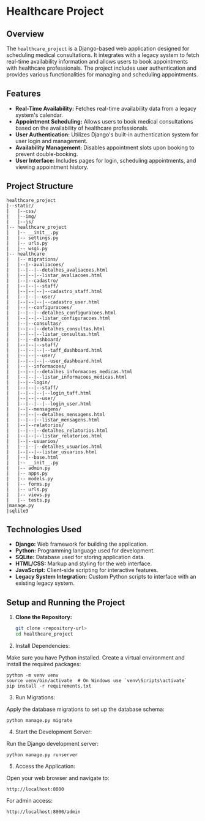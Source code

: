 # Healthcare Project

## Overview

The `healthcare_project` is a Django-based web application designed for scheduling medical consultations. It integrates with a legacy system to fetch real-time availability information and allows users to book appointments with healthcare professionals. The project includes user authentication and provides various functionalities for managing and scheduling appointments.

## Features

- **Real-Time Availability:** Fetches real-time availability data from a legacy system's calendar.
- **Appointment Scheduling:** Allows users to book medical consultations based on the availability of healthcare professionals.
- **User Authentication:** Utilizes Django's built-in authentication system for user login and management.
- **Availability Management:** Disables appointment slots upon booking to prevent double-booking.
- **User Interface:** Includes pages for login, scheduling appointments, and viewing appointment history.

## Project Structure

```
healthcare_project
|--static/
|   |--css/
|   |--img/
|   |--js/
|-- healthcare_project
|   |-- __init__.py
|   |-- settings.py       
|   |-- urls.py            
|   |-- wsgi.py           
|-- healthcare
|   |-- migrations/         
|   |--|--avaliacoes/
|   |--|--|--detalhes_avaliacoes.html
|   |--|--|--listar_avaliacoes.html
|   |--|--cadastro/
|   |--|--|--staff/
|   |--|--|--|--cadastro_staff.html
|   |--|--|--user/
|   |--|--|--|--cadastro_user.html
|   |--|--configuracoes/
|   |--|--|--detalhes_configuracoes.html
|   |--|--|--listar_configuracoes.html
|   |--|--consultas/
|   |--|--|--detalhes_consultas.html
|   |--|--|--listar_consultas.html
|   |--|--dashboard/
|   |--|--|--staff/
|   |--|--|--|--taff_dashboard.html
|   |--|--|--user/
|   |--|--|--|--user_dashboard.html
|   |--|--informacoes/
|   |--|--|--detalhes_informacoes_medicas.html
|   |--|--|--listar_informacoes_medicas.html
|   |--|--login/
|   |--|--|--staff/
|   |--|--|--|--login_taff.html
|   |--|--|--user/
|   |--|--|--|--login_user.html
|   |--|--mensagens/
|   |--|--|--detalhes_mensagens.html
|   |--|--|--listar_mensagens.html
|   |--|--relatorios/
|   |--|--|--detalhes_relatorios.html
|   |--|--|--listar_relatorios.html
|   |--|--usuarios/
|   |--|--|--detalhes_usuarios.html
|   |--|--|--listar_usuarios.html
|   |--|--base.html          
|   |-- __init__.py   
|   |-- admin.py       
|   |-- apps.py            
|   |-- models.py          
|   |-- forms.py           
|   |-- urls.py            
|   |-- views.py          
|   |-- tests.py                       
|manage.py               
|sqlite3
```

## Technologies Used

- **Django:** Web framework for building the application.
- **Python:** Programming language used for development.
- **SQLite:** Database used for storing application data.
- **HTML/CSS:** Markup and styling for the web interface.
- **JavaScript:** Client-side scripting for interactive features.
- **Legacy System Integration:** Custom Python scripts to interface with an existing legacy system.

## Setup and Running the Project

1. **Clone the Repository:**

   ```bash
   git clone <repository-url>
   cd healthcare_project
   ```

 2. Install Dependencies:

Make sure you have Python installed. Create a virtual environment and install the required packages:  

```
python -m venv venv
source venv/bin/activate  # On Windows use `venv\Scripts\activate`
pip install -r requirements.txt
```

3. Run Migrations:

Apply the database migrations to set up the database schema:

```
python manage.py migrate
```

4. Start the Development Server:

Run the Django development server:

```
python manage.py runserver
```

5. Access the Application:

Open your web browser and navigate to:

```
http://localhost:8000
```
For admin access:

```
http://localhost:8000/admin
```


